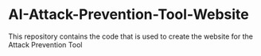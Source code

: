 # AI-Attack-Prevention-Tool-Website
This repository contains the code that is used to create the website for the Attack Prevention Tool
